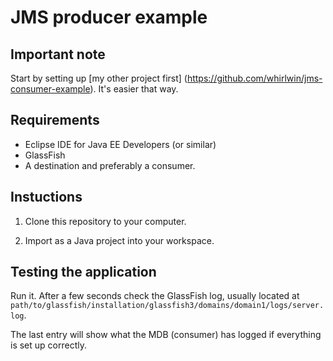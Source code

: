 # JMS producer example

## Important note
Start by setting up [my other project first]
(https://github.com/whirlwin/jms-consumer-example). It's easier that way.

## Requirements
- Eclipse IDE for Java EE Developers (or similar)
- GlassFish
- A destination and preferably a consumer.


## Instuctions

1. Clone this repository to your computer.

2. Import as a Java project into your workspace.

## Testing the application
Run it. After a few seconds check the GlassFish log, usually located at
`path/to/glassfish/installation/glassfish3/domains/domain1/logs/server.log`.

The last entry will show what the MDB (consumer) has logged if everything is set
up correctly.

